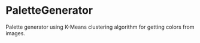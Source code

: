 # PaletteGenerator

Palette generator using K-Means clustering algorithm for getting colors from images.

